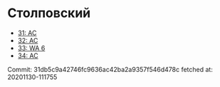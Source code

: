 # Столповский
- [31: AC](31.md)
- [32: AC](32.md)
- [33: WA 6](33.md)
- [34: AC](34.md)

Commit: 31db5c9a42746fc9636ac42ba2a9357f546d478c
 fetched at: 20201130-111755
